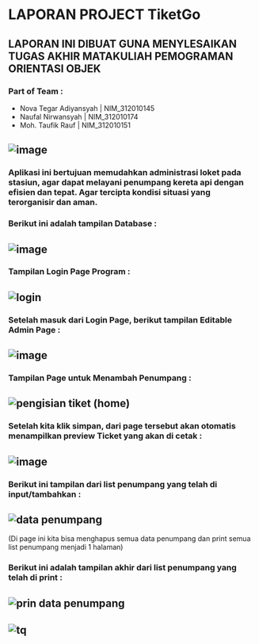 # LAPORAN PROJECT TiketGo
## LAPORAN INI DIBUAT GUNA MENYLESAIKAN TUGAS AKHIR MATAKULIAH PEMOGRAMAN ORIENTASI OBJEK

### Part of Team :
* Nova Tegar Adiyansyah | NIM_312010145
* Naufal Nirwansyah			| NIM_312010174
* Moh. Taufik Rauf			| NIM_312010151
### 
![image](https://user-images.githubusercontent.com/116693393/211845965-f7cf1909-9210-455c-9a82-be7f212f4c92.png)
--
### Aplikasi ini bertujuan memudahkan administrasi loket pada stasiun, agar dapat melayani penumpang kereta api dengan efisien dan tepat. Agar tercipta kondisi situasi yang terorganisir dan aman.
### Berikut ini adalah tampilan Database :

![image](https://user-images.githubusercontent.com/116693393/211846942-f1188b69-48b8-422c-99ad-e38b26b825e5.png)
--

### Tampilan Login Page Program :
![login](https://user-images.githubusercontent.com/116693393/211848477-fc613aa3-73ed-41fa-a449-56a37f70b9d2.png)
--

### Setelah masuk dari Login Page, berikut tampilan Editable Admin Page :
![image](https://user-images.githubusercontent.com/116693393/211848959-4db04362-743e-4dad-85c5-a064e3dcf053.png)
--

### Tampilan Page untuk Menambah Penumpang :
![pengisian tiket (home)](https://user-images.githubusercontent.com/116693393/211849434-8f2a2b8f-9bf0-4108-b60c-0c3e0b2fbcea.png)
--

### Setelah kita klik simpan, dari page tersebut akan otomatis menampilkan preview Ticket yang akan di cetak :
![image](https://user-images.githubusercontent.com/116693393/211849631-fce7c3a4-d091-4e18-8289-c6889a43095f.png)
--

### Berikut ini tampilan dari list penumpang yang telah di input/tambahkan :
![data penumpang](https://user-images.githubusercontent.com/116693393/211850775-a7de30fa-00dc-4ab4-b246-588747fb9d37.png)
--
(Di page ini kita bisa menghapus semua data penumpang dan print semua list penumpang menjadi 1 halaman)

### Berikut ini adalah tampilan akhir dari list penumpang yang telah di print :
![prin data penumpang](https://user-images.githubusercontent.com/116693393/211849846-1b165935-fbd9-470e-be8c-bf098dd2cf6c.png)
--

![tq](https://user-images.githubusercontent.com/116693393/211856835-66de68e6-c039-48b9-a413-a287cd158e03.png)
--
